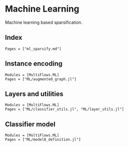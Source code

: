 # Machine Learning

Machine learning based sparsification.

## Index

```@index
Pages = ["ml_sparsify.md"]
```

## Instance encoding
```@autodocs
Modules = [MultiFlows.ML]
Pages = ["ML/augmented_graph.jl"]

```

## Layers and utilities
```@autodocs
Modules = [MultiFlows.ML]
Pages = ["ML/classifier_utils.jl", "ML/layer_utils.jl"]

```

## Classifier model

```@autodocs
Modules = [MultiFlows.ML]
Pages = ["ML/model8_definition.jl"]

```

